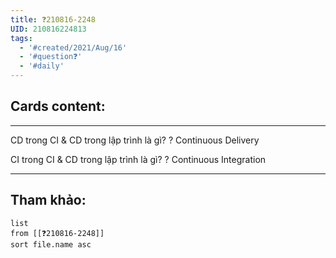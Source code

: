 ```yaml
---
title: ❓210816-2248
UID: 210816224813
tags:
  - '#created/2021/Aug/16'
  - '#question❓'
  - '#daily'
---
```


## Cards content:
---

CD trong CI & CD trong lập trình là gì?
?
Continuous Delivery
<!--SR:!2021-08-20,4,270-->

CI trong CI & CD trong lập trình là gì?
?
Continuous Integration
<!--SR:!2021-08-20,4,270-->

---


## Tham khảo:
```dataview
list
from [[❓210816-2248]]
sort file.name asc
```